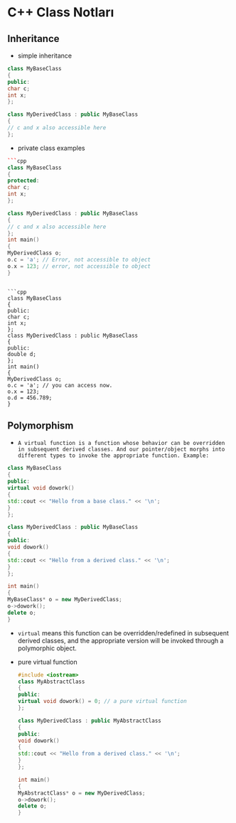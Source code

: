# C++ Class Notları

## Inheritance

- simple inheritance

```cpp
class MyBaseClass
{
public:
char c;
int x;
};

class MyDerivedClass : public MyBaseClass
{
// c and x also accessible here
};
```

- private class examples

```cpp
```cpp
class MyBaseClass
{
protected:
char c;
int x;
};

class MyDerivedClass : public MyBaseClass
{
// c and x also accessible here
};
int main()
{
MyDerivedClass o;
o.c = 'a'; // Error, not accessible to object
o.x = 123; // error, not accessible to object
}
```
```

```cpp
class MyBaseClass
{
public:
char c;
int x;
};
class MyDerivedClass : public MyBaseClass
{
public:
double d;
};
int main()
{
MyDerivedClass o;
o.c = 'a'; // you can access now.
o.x = 123;  
o.d = 456.789;
}
```

## Polymorphism

- `A virtual function is a function whose behavior can be overridden in subsequent derived classes. And our pointer/object morphs into different types to invoke the appropriate function. Example:`

```cpp
class MyBaseClass
{
public:
virtual void dowork()
{
std::cout << "Hello from a base class." << '\n';
}
};

class MyDerivedClass : public MyBaseClass
{
public:
void dowork()
{
std::cout << "Hello from a derived class." << '\n';
}
};

int main()
{
MyBaseClass* o = new MyDerivedClass;
o->dowork();
delete o;
}
```

- `virtual` means this function can be overridden/redefined in subsequent derived classes,
  and the appropriate version will be invoked through a polymorphic object.

- pure virtual function
  
  ```cpp
  #include <iostream>
  class MyAbstractClass
  {
  public:
  virtual void dowork() = 0; // a pure virtual function
  };
  
  class MyDerivedClass : public MyAbstractClass
  {
  public:
  void dowork()
  {
  std::cout << "Hello from a derived class." << '\n';
  }
  };
  
  int main()
  {
  MyAbstractClass* o = new MyDerivedClass;
  o->dowork();
  delete o;
  }
  ```


